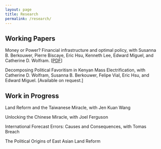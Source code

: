 ```yaml
---
layout: page
title: Research
permalink: /research/
---
```


## Working Papers
<span class="sans">Money or Power? Financial infrastructure and optimal policy</span>, with Susanna B. Berkouwer, Pierre Biscaye, Eric Hsu, Kenneth Lee,  Edward Miguel, and Catherine D. Wolfram. [<a href="{{ site.url }}/papers/BBHKLMW_GhanaKenya.pdf">PDF</a>]

<span class="sans">Decomposing Political Favoritism in Kenyan Mass Electrification</span>, with Catherine D. Wolfram, Susanna B. Berkouwer, Felipe Vial, Eric Hsu, and Edward Miguel. [Available on request.]

## Work in Progress

<p><span class="sans">Land Reform and the Taiwanese Miracle</span>, with Jen Kuan Wang</p>

<p><span class="sans">Unlocking the Chinese Miracle</span>, with Joel Ferguson</p>

<p><span class="sans">International Forecast Errors: Causes and Consequences</span>, with Tomas Breach</p>

<p><span class="sans">The Political Origins of East Asian Land Reform</span></p>